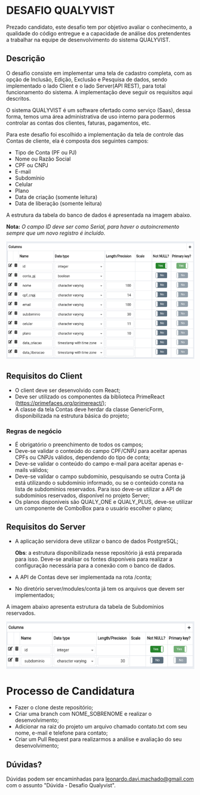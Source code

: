 # DESAFIO QUALYVIST

Prezado candidato, este desafio tem por objetivo avaliar o conhecimento, a qualidade do código entregue e a capacidade de análise dos pretendentes a trabalhar na equipe de desenvolvimento do sistema QUALYVIST.

## Descrição

O desafio consiste em implementar uma tela de cadastro completa, com as opção de Inclusão, Edição, Exclusão e Pesquisa de dados, sendo implementado o lado Client e o lado Server(API REST), para total funcionamento do sistema. A implementação deve seguir os requisitos aqui descritos.

O sistema QUALYVIST é um software ofertado como serviço (Saas), dessa forma, temos uma área administrativa de uso interno para podermos controlar as contas dos clientes, faturas, pagamentos, etc.

Para este desafio foi escolhido a implementação da tela de controle das Contas de cliente, ela é composta dos seguintes campos:

* Tipo de Conta (PF ou PJ)
* Nome ou Razão Social
* CPF ou CNPJ
* E-mail
* Subdomínio
* Celular
* Plano
* Data de criação (somente leitura)
* Data de liberação (somente leitura)

A estrutura da tabela do banco de dados é apresentada na imagem abaixo. 

**Nota:** _O campo ID deve ser como Serial, para haver o autoincremento sempre que um novo registro é incluído._

![Estrutura tabela](./tabela.png)

## Requisitos do Client

* O client deve ser desenvolvido com React;
* Deve ser utilizado os componentes da biblioteca PrimeReact (https://primefaces.org/primereact/);
* A classe da tela Contas deve herdar da classe GenericForm, disponibilizada na estrutura básica do projeto;

### Regras de negócio

* É obrigatório o preenchimento de todos os campos;
* Deve-se validar o conteúdo do campo CPF/CNPJ para aceitar apenas CPFs ou CNPJs válidos, dependendo do tipo de conta;
* Deve-se validar o conteúdo do campo e-mail  para aceitar apenas e-mails válidos;
* Deve-se validar o campo subdomínio, pesquisando se outra Conta já está utilizando o subdomínio informado, ou se o conteúdo consta na lista de subdomínios reservados. Para isso deve-se utilizar a API de subdomínios reservados, disponível no projeto Server;
* Os planos disponíveis são QUALY_ONE e QUALY_PLUS, deve-se utilizar um componente de ComboBox para o usuário escolher o plano;


## Requisitos do Server

* A aplicação servidora deve utilizar o banco de dados PostgreSQL;

    **Obs**: a estrutura disponibilizada nesse repositório já está preparada para isso. Deve-se analisar os fontes disponíveis para realizar a configuração necessária para a conexão com o banco de dados.

* A API de Contas deve ser implementada na rota /conta;

* No diretório server/modules/conta já tem os arquivos que devem ser implementados;


A imagem abaixo apresenta estrutura da tabela de Subdomínios reservados.

![Estrutura tabela](./subdominios.png)

# Processo de Candidatura

* Fazer o clone deste repositório;
* Criar uma branch com NOME_SOBRENOME e realizar o desenvolvimento;
* Adicionar na raiz do projeto um arquivo chamado contato.txt com seu nome, e-mail e telefone para contato;
* Criar um Pull Request para realizarmos a análise e avaliação do seu desenvolvimento;

## Dúvidas?

Dúvidas podem ser encaminhadas para leonardo.davi.machado@gmail.com com o assunto "Dúvida - Desafio Qualyvist".
